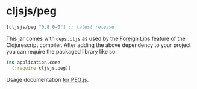 # cljsjs/peg

[](dependency)
```clojure
[cljsjs/peg "0.8.0-0"] ;; latest release
```
[](/dependency)

This jar comes with `deps.cljs` as used by the [Foreign Libs][flibs] feature
of the Clojurescript compiler. After adding the above dependency to your project
you can require the packaged library like so:

```clojure
(ns application.core
  (:require cljsjs.peg))
```

Usage documentation [for PEG.js](http://pegjs.org/).

[flibs]: https://github.com/clojure/clojurescript/wiki/Packaging-Foreign-Dependencies
